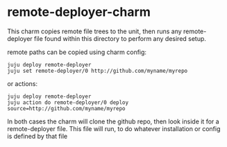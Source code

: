 # remote-deployer-charm

This charm copies remote file trees to the unit, then runs any remote-deployer
file found within this directory to perform any desired setup.

remote paths can be copied using charm config:
```
juju deploy remote-deployer
juju set remote-deployer/0 http://github.com/myname/myrepo
```

or actions:
```
juju deploy remote-deployer
juju action do remote-deployer/0 deploy source=http://github.com/myname/myrepo
```

In both cases the charm will clone the github repo, then look inside it for a remote-deployer file.
This file will run, to do whatever installation or config is defined by that file
